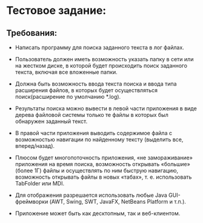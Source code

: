 Тестовое задание:
=====================

Требования:
-----------------------------------

* Написать программу для поиска заданного текста в лог файлах.

* Пользователь должен иметь возможность указать папку в сети или на жестком диске, в которой будет происходить поиск заданного текста, включая все вложенные папки.
  
* Должна быть возможность ввода текста поиска и ввода типа расширения файлов, в которых будет осуществляться поиск(расширение по умолчанию *.log).

* Результаты поиска можно вывести в левой части приложения в виде дерева файловой системы только те файлы в которых был обнаружен заданный текст.
  
* В правой части приложения выводить содержимое файла с возможностью навигации по найденному тексту (выделить все, вперед/назад).

* Плюсом будет многопоточность приложения, «не замораживание» приложения на время поиска, возможность открывать «большие» (более 1Г) файлы и осуществлять по ним быструю навигацию, возможность открывать файлы в новых «табах», т. е. использовать TabFolder или MDI.

* Для отображения разрешается использовать любые Java GUI-фреймворки (AWT, Swing, SWT, JavaFX, NetBeans Platform и т.п.).
  
* Приложение может быть как десктопным, так и веб-клиентом.
